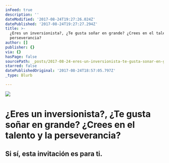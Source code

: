 ```yaml
---
inFeed: true
description: ''
dateModified: '2017-08-24T19:27:26.024Z'
datePublished: '2017-08-24T19:27:27.294Z'
title: >-
  ¿Eres un inversionista?, ¿Te gusta soñar en grande? ¿Crees en el talento y la
  perseverancia?
author: []
publisher: {}
via: {}
hasPage: false
sourcePath: _posts/2017-08-24-eres-un-inversionista-te-gusta-sonar-en-grande-crees-e.md
starred: false
datePublishedOriginal: '2017-08-24T18:57:05.797Z'
_type: Blurb

---
```

![](https://the-grid-user-content.s3-us-west-2.amazonaws.com/268e0ed4-8aef-4c09-b62a-b8e583ef0c2b.jpg)

# ¿Eres un inversionista?, ¿Te gusta soñar en grande? ¿Crees en el talento y la perseverancia?

## Si sí, esta invitación es para ti.